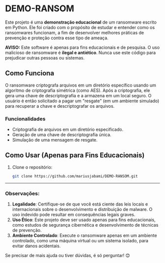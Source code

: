 # DEMO-RANSOM

Este projeto é uma **demonstração educacional** de um ransomware escrito em Python. Ele foi criado com o propósito de estudar e entender como os ransomwares funcionam, a fim de desenvolver melhores práticas de prevenção e proteção contra esse tipo de ameaça.

**AVISO:** Este software é apenas para fins educacionais e de pesquisa. O uso malicioso de ransomware é **ilegal e antiético**. Nunca use este código para prejudicar outras pessoas ou sistemas.

## Como Funciona

O ransomware criptografa arquivos em um diretório específico usando um algoritmo de criptografia simétrica (como AES). Após a criptografia, ele gera uma chave de descriptografia e a armazena em um local seguro. O usuário é então solicitado a pagar um "resgate" (em um ambiente simulado) para recuperar a chave e descriptografar os arquivos.

### Funcionalidades
- Criptografia de arquivos em um diretório especificado.
- Geração de uma chave de descriptografia única.
- Simulação de uma mensagem de resgate.

## Como Usar (Apenas para Fins Educacionais)

1. Clone o repositório:
   ```bash
   git clone https://github.com/mariusjabami/DEMO-RANSOM.git


---

### Observações:
1. **Legalidade**: Certifique-se de que você está ciente das leis locais e internacionais sobre o desenvolvimento e distribuição de malware. O uso indevido pode resultar em consequências legais graves.
2. **Uso Ético**: Este projeto deve ser usado apenas para fins educacionais, como estudos de segurança cibernética e desenvolvimento de técnicas de prevenção.
3. **Ambiente Controlado**: Execute o ransomware apenas em um ambiente controlado, como uma máquina virtual ou um sistema isolado, para evitar danos acidentais.

Se precisar de mais ajuda ou tiver dúvidas, é só perguntar! 😊
